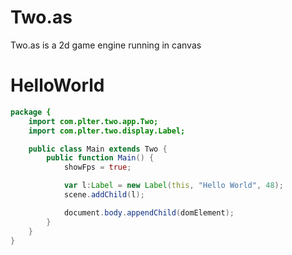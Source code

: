 # Two.as
Two.as is a 2d game engine running in canvas

# HelloWorld  

```ActionScript
package {
    import com.plter.two.app.Two;
    import com.plter.two.display.Label;

    public class Main extends Two {
        public function Main() {
            showFps = true;

            var l:Label = new Label(this, "Hello World", 48);
            scene.addChild(l);

            document.body.appendChild(domElement);
        }
    }
}
```
